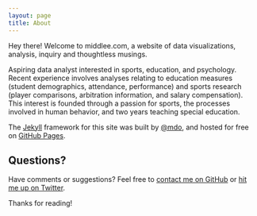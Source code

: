 ```yaml
---
layout: page
title: About
---
```


Hey there! Welcome to middlee.com, a website of data visualizations, analysis, inquiry and thoughtless musings.


Aspiring data analyst interested in sports, education, and psychology. Recent experience involves analyses relating to education measures (student demographics, attendance, performance) and sports research (player comparisons, arbitration information, and salary compensation). This interest is founded through a passion for sports, the processes involved in human behavior, and two years teaching special education.


The [Jekyll](http://jekyllrb.com) framework for this site was built by [@mdo](https://twitter.com/mdo), and hosted for free on [GitHub Pages](https://pages.github.com).

## Questions?

Have comments or suggestions? Feel free to [contact me on GitHub](https://github.com/mdlee12/) or [hit me up on Twitter](https://twitter.com/mlee_mke).

Thanks for reading!
